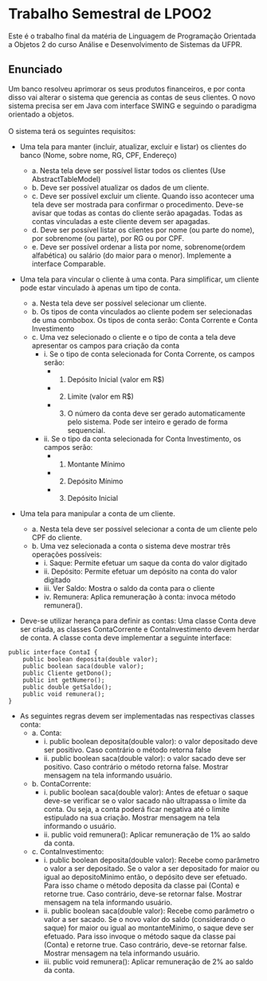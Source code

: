 # Trabalho Semestral de LPOO2
Este é o trabalho final da matéria de Linguagem de Programação Orientada a Objetos 2 do curso Análise e Desenvolvimento de Sistemas da UFPR.

## Enunciado
Um banco resolveu aprimorar os seus produtos financeiros, e por conta disso vai alterar o sistema que gerencia as contas de seus clientes. O novo sistema precisa ser em Java com interface SWING e seguindo o paradigma orientado a objetos.
<br>
<br>O sistema terá os seguintes requisitos:
- Uma tela para manter (incluir, atualizar, excluir e listar) os clientes do banco (Nome, sobre nome, RG, CPF, Endereço)
    - a. Nesta tela deve ser possível listar todos os clientes (Use AbstractTableModel)
    - b. Deve ser possível atualizar os dados de um cliente.
    - c. Deve ser possível excluir um cliente. Quando isso acontecer uma tela deve ser mostrada para confirmar o procedimento. Deve-se avisar que todas as contas do cliente serão apagadas. Todas as contas vinculadas a este cliente devem ser apagadas.
    - d. Deve ser possível listar os clientes por nome (ou parte do nome), por sobrenome (ou parte), por RG ou por CPF.
    - e. Deve ser possível ordenar a lista por nome, sobrenome(ordem alfabética) ou salário (do maior para o menor). Implemente a interface Comparable.

- Uma tela para vincular o cliente à uma conta. Para simplificar, um cliente pode estar vinculado à apenas um tipo de conta.
    - a. Nesta tela deve ser possível selecionar um cliente.
    - b. Os tipos de conta vinculados ao cliente podem ser selecionadas de uma combobox. Os tipos de conta serão: Conta Corrente e Conta Investimento
    - c. Uma vez selecionado o cliente e o tipo de conta a tela deve apresentar os campos para criação da conta
        - i. Se o tipo de conta selecionada for Conta Corrente, os campos serão:
            - 1. Depósito Inicial (valor em R$)
            - 2. Limite (valor em R$)
            - 3. O número da conta deve ser gerado automaticamente pelo sistema. Pode ser inteiro e gerado de forma sequencial.
        - ii. Se o tipo da conta selecionada for Conta Investimento, os campos serão:
            - 1. Montante Mínimo
            - 2. Depósito Mínimo
            - 3. Depósito Inicial
- Uma tela para manipular a conta de um cliente.
    - a. Nesta tela deve ser possível selecionar a conta de um cliente pelo CPF do cliente.
    - b. Uma vez selecionada a conta o sistema deve mostrar três operações possíveis:
        - i. Saque: Permite efetuar um saque da conta do valor digitado
        - ii. Depósito: Permite efetuar um depósito na conta do valor digitado
        - iii. Ver Saldo: Mostra o saldo da conta para o cliente
        - iv. Remunera: Aplica remuneração à conta: invoca método remunera().
- Deve-se utilizar herança para definir as contas: Uma classe Conta deve ser criada, as classes ContaCorrente e ContaInvestimento devem herdar de conta. A classe conta deve implementar a seguinte interface:
```
public interface ContaI {
    public boolean deposita(double valor);
    public boolean saca(double valor);
    public Cliente getDono();
    public int getNumero();
    public double getSaldo();
    public void remunera();
}
```

- As seguintes regras devem ser implementadas nas respectivas classes conta:
    - a. Conta:
        - i. public boolean deposita(double valor): o valor depositado deve ser positivo. Caso contrário o método retorna false
        - ii. public boolean saca(double valor): o valor sacado deve ser positivo. Caso contrário o método retorna false. Mostrar mensagem na tela informando usuário.
    - b. ContaCorrente:
        - i. public boolean saca(double valor): Antes de efetuar o saque deve-se verificar se o valor sacado não ultrapassa o limite da conta. Ou seja, a conta poderá ficar negativa até o limite estipulado na sua criação. Mostrar mensagem na tela informando o usuário.
        - ii. public void remunera(): Aplicar remuneração de 1% ao saldo da conta.
    - c. ContaInvestimento:
        - i. public boolean deposita(double valor): Recebe como parâmetro o valor a ser depositado. Se o valor a ser depositado for maior ou igual ao depositoMinimo então, o depósito deve ser efetuado. Para isso chame o método deposita da classe pai (Conta) e retorne true. Caso contrário, deve-se retornar false. Mostrar mensagem na tela informando usuário.
        - ii. public boolean saca(double valor): Recebe como parâmetro o valor a ser sacado. Se o novo valor do saldo (considerando o saque) for maior ou igual ao  montanteMinimo, o saque deve ser efetuado. Para isso invoque o método saque da classe pai (Conta) e retorne true. Caso contrário, deve-se retornar false. Mostrar mensagem na tela informando usuário.
        - iii. public void remunera(): Aplicar remuneração de 2% ao saldo da conta.
